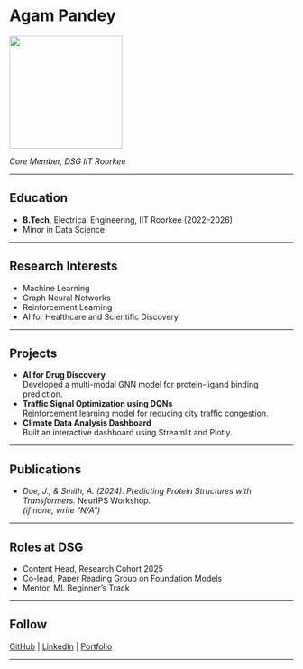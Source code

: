 # Agam Pandey

<img src=https://github.com/advikasinha/dsg-website/blob/master/assets/images/members/y24/agum.png height =200 width= 200>

*Core Member, DSG IIT Roorkee*

---

## Education  
- **B.Tech**, Electrical Engineering, IIT Roorkee (2022–2026)  
- Minor in Data Science  

---

## Research Interests  
- Machine Learning  
- Graph Neural Networks  
- Reinforcement Learning  
- AI for Healthcare and Scientific Discovery  

---

## Projects  
- **AI for Drug Discovery**  
  Developed a multi-modal GNN model for protein-ligand binding prediction.  
- **Traffic Signal Optimization using DQNs**  
  Reinforcement learning model for reducing city traffic congestion.  
- **Climate Data Analysis Dashboard**  
  Built an interactive dashboard using Streamlit and Plotly.  

---

## Publications  
- *Doe, J., & Smith, A. (2024). Predicting Protein Structures with Transformers.* NeurIPS Workshop.  
*(if none, write "N/A")*

---

## Roles at DSG  
- Content Head, Research Cohort 2025  
- Co-lead, Paper Reading Group on Foundation Models  
- Mentor, ML Beginner’s Track  

---

## Follow
[GitHub](https://github.com/johndoe) | [LinkedIn](https://linkedin.com/in/johndoe) | [Portfolio](https://johndoe.dev)

---
